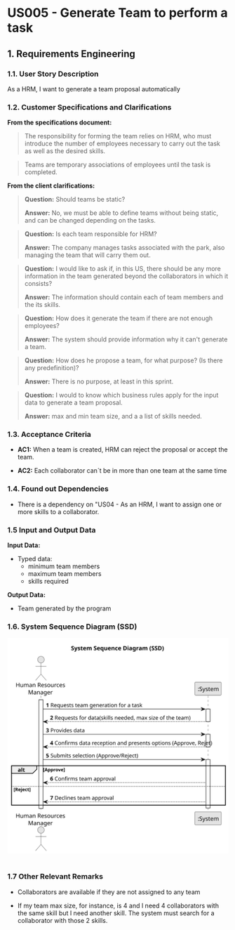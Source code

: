 # US005 - Generate Team to perform a task


## 1. Requirements Engineering

### 1.1. User Story Description

As a HRM, I want to generate a team proposal automatically

### 1.2. Customer Specifications and Clarifications 

**From the specifications document:**

>	The responsibility for forming the team relies on HRM, who must introduce the number of employees   necessary to carry out the task as well as the desired skills.

>	Teams are temporary associations of employees until the task is completed.


**From the client clarifications:**


> **Question:** Should teams be static?
>
> **Answer:** No, we must be able to define teams without being static, and can be changed depending on the tasks.

> **Question:** Is each team responsible for HRM?
>
> **Answer:** The company manages tasks associated with the park, also managing the team that will carry them out.

> **Question:** I would like to ask if, in this US, there should be any more information in the team generated beyond the collaborators in which it consists?
>
> **Answer:** The information should contain each of team members and the its skills.

> **Question:** How does it generate the team if there are not enough employees?
>
> **Answer:** The system should provide information why it can't generate a team.

> **Question:** How does he propose a team, for what purpose? (Is there any predefinition)?
>
> **Answer:** There is no purpose, at least in this sprint.

> **Question:** I would to know which business rules apply for the input data to generate a team proposal.
>
> **Answer:** max and min team size, and a a list of skills needed.



### 1.3. Acceptance Criteria

* **AC1:** When a team is created, HRM can reject the proposal or accept the team.

* **AC2:** Each collaborator can´t be in more than one team at the same time

### 1.4. Found out Dependencies

* There is a dependency on "US04 - As an HRM, I want to assign one or more skills to a collaborator.

### 1.5 Input and Output Data

**Input Data:**

* Typed data:
    * minimum team members
    * maximum team members
    * skills required
	

**Output Data:**

* Team generated by the program


### 1.6. System Sequence Diagram (SSD)

![System Sequence Diagram](svg/us005-system-sequence-diagram.svg)

#
### 1.7 Other Relevant Remarks

* Collaborators are available if they are not assigned to any team

* If my team max size, for instance, is 4 and I need 4 collaborators with the same skill but I need another skill. The system must search for a collaborator with those 2 skills.